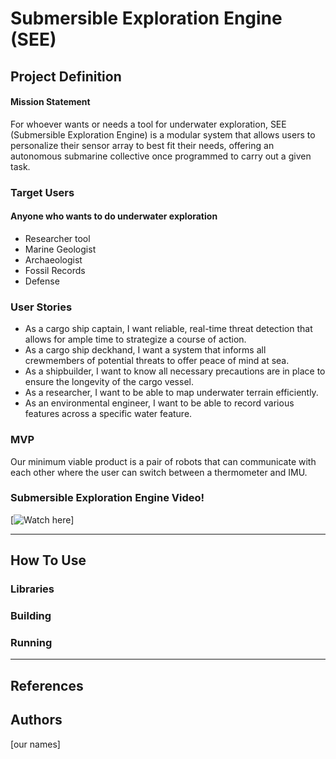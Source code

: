 # Submersible Exploration Engine (SEE)

## Project Definition
#### Mission Statement
For whoever wants or needs a tool for underwater exploration, SEE (Submersible Exploration Engine) is a modular system that allows users to personalize their sensor array to best fit their needs, offering an autonomous submarine collective once programmed to carry out a given task.

### Target Users

#### Anyone who wants to do underwater exploration
- Researcher tool
- Marine Geologist
- Archaeologist
- Fossil Records
- Defense

### User Stories
- As a cargo ship captain, I want reliable, real-time threat detection that allows for ample time to strategize a course of action.
- As a cargo ship deckhand, I want a system that informs all crewmembers of potential threats to offer peace of mind at sea.
- As a shipbuilder, I want to know all necessary precautions are in place to ensure the longevity of the cargo vessel.
- As a researcher, I want to be able to map underwater terrain efficiently.
- As an environmental engineer, I want to be able to record various features across a specific water feature.
### MVP
Our minimum viable product is a pair of robots that can communicate with each other where the user can switch between a thermometer and IMU.

### Submersible Exploration Engine Video!
[![Watch here](https://www.youtube.com/watch?v=h1W1ODobuWc)]


--------------------
## How To Use
### Libraries
### Building
### Running

-------------------
## References

## Authors
[our names]
